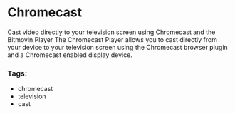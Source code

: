 # Chromecast

Cast video directly to your television screen using Chromecast and the Bitmovin Player
The Chromecast Player allows you to cast directly from your device to your television screen using the Chromecast browser plugin and a Chromecast enabled display device.

### Tags:

  - chromecast
  - television
  - cast